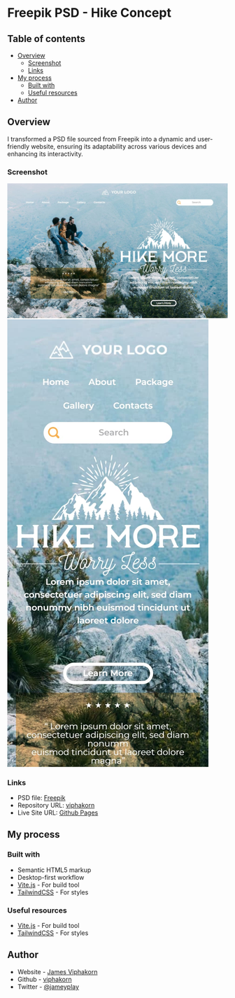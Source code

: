 # Freepik PSD - Hike Concept

## Table of contents

- [Overview](#overview)
  - [Screenshot](#screenshot)
  - [Links](#links)
- [My process](#my-process)
  - [Built with](#built-with)
  - [Useful resources](#useful-resources)
- [Author](#author)

## Overview

I transformed a PSD file sourced from Freepik into a dynamic and user-friendly website, ensuring its adaptability across various devices and enhancing its interactivity.

### Screenshot

![](./screenshot/desktop.jpg)
![](./screenshot/mobile.jpg)

### Links

- PSD file: [Freepik](https://www.freepik.com/free-psd/hike-concept-template_7007469.htm#query=website%20templates&position=44&from_view=search&track=ais)
- Repository URL: [viphakorn](https://github.com/viphakorn/)
- Live Site URL: [Github Pages](https://viphakorn.github.io/)

## My process

### Built with

- Semantic HTML5 markup
- Desktop-first workflow
- [Vite.js](https://vitejs.dev/) - For build tool
- [TailwindCSS](https://tailwindcss.com/) - For styles

### Useful resources

- [Vite.js](https://vitejs.dev/) - For build tool
- [TailwindCSS](https://tailwindcss.com/) - For styles

## Author

- Website - [James Viphakorn](https://jamey.vercel.app)
- Github - [viphakorn](https://github.com/viphakorn)
- Twitter - [@jameyplay](https://www.twitter.com/jameyplay)
